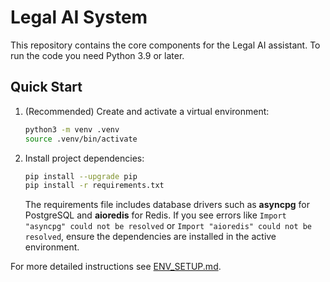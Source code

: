 # Legal AI System

This repository contains the core components for the Legal AI assistant. To run the code you need Python 3.9 or later.

## Quick Start

1. (Recommended) Create and activate a virtual environment:
   ```bash
   python3 -m venv .venv
   source .venv/bin/activate
   ```
2. Install project dependencies:
   ```bash
   pip install --upgrade pip
   pip install -r requirements.txt
   ```
   The requirements file includes database drivers such as **asyncpg** for PostgreSQL and **aioredis** for Redis. If you see errors like `Import "asyncpg" could not be resolved` or `Import "aioredis" could not be resolved`, ensure the dependencies are installed in the active environment.

For more detailed instructions see [ENV_SETUP.md](ENV_SETUP.md).
